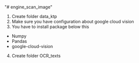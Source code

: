 "# engine_scan_image" 

1. Create folder data_ktp
2. Make sure you have configuration about google cloud vision
3. You have to install package below this
- Numpy
- Pandas
- google-cloud-vision
4. Create folder OCR_texts